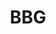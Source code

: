 ---
# This topic lives at
# https://digital.gov/topics/bbg

# Topic Title
title: "BBG"

# description — keep it short and clear
summary: ""

# Weight
weight: 1

# For more information on managing topics,
# see https://github.com/GSA/digitalgov.gov/wiki/topics
---